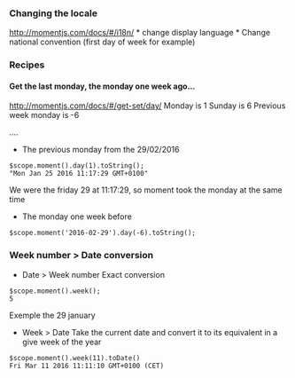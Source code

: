 ### Changing the locale

http://momentjs.com/docs/#/i18n/
    * change display language 
    * Change national convention (first day of week for example)

### Recipes 

#### Get the last monday, the monday one week ago...

http://momentjs.com/docs/#/get-set/day/
Monday is 1 Sunday is 6 
Previous week monday is -6 

....
* The previous monday from the 29/02/2016
````
$scope.moment().day(1).toString(); 
"Mon Jan 25 2016 11:17:29 GMT+0100"
````
We were the friday 29 at 11:17:29, so moment took the monday at the same time

* The monday one week before
````
$scope.moment('2016-02-29').day(-6).toString(); 
````

### Week number > Date conversion 

* Date > Week number 
Exact conversion 
````
$scope.moment().week();
5
````
Exemple the 29 january
 
* Week > Date 
Take the current date and convert it to its equivalent in a give week of the year
````
$scope.moment().week(11).toDate()
Fri Mar 11 2016 11:11:10 GMT+0100 (CET)
````

